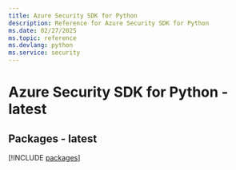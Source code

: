 ```yaml
---
title: Azure Security SDK for Python
description: Reference for Azure Security SDK for Python
ms.date: 02/27/2025
ms.topic: reference
ms.devlang: python
ms.service: security
---
```

# Azure Security SDK for Python - latest
## Packages - latest
[!INCLUDE [packages](security-index.md)]